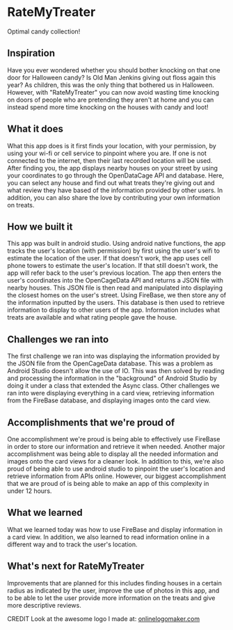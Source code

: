 # RateMyTreater
Optimal candy collection!
## Inspiration
Have you ever wondered whether you should bother knocking on that one door for Halloween candy? Is Old Man Jenkins giving out floss again this year? As children, this was the only thing that bothered us in Halloween. However, with "RateMyTreater" you can now avoid wasting time knocking on doors of people who are pretending they aren't at home and you can instead spend more time knocking on the houses with candy and loot!  
## What it does
What this app does is it first finds your location, with your permission, by using your wi-fi or cell service to pinpoint where you are. If one is not connected to the internet, then their last recorded location will be used. After finding you, the app displays nearby houses on your street by using your coordinates to go through the OpenDataCage API and database. Here, you can select any house and find out what treats they're giving out and what review they have based of the information provided by other users. In addition, you can also share the love by contributing your own information on treats. 
## How we built it
This app was built in android studio. Using android native functions, the app tracks the user's location (with permission) by first using the user's wifi to estimate the location of the user. If that doesn't work, the app uses cell phone towers to estimate the user's location. If that still doesn't work, the app will refer back to the user's previous location. The app then enters the user's coordinates into the OpenCageData API and returns a JSON file with nearby houses. This JSON file is then read and manipulated into displaying the closest homes on the user's street. Using FireBase, we then store any of the information inputted by the users. This database is then used to retrieve information to display to other users of the app. Information includes what treats are available and what rating people gave the house.
## Challenges we ran into
The first challenge we ran into was displaying the information provided by the JSON file from the OpenCageData database. This was a problem as Android Studio doesn't allow the use of IO. This was then solved by reading and processing the information in the "background" of Android Studio by doing it under a class that extended the Async class. Other challenges we ran into were displaying everything in a card view, retrieving information from the FireBase database, and displaying images onto the card view.
## Accomplishments that we're proud of
One accomplishment we're proud is being able to effectively use FireBase in order to store our information and retrieve it when needed. Another major accomplishment was being able to display all the needed information and images onto the card views for a cleaner look. In addition to this, we're also proud of being able to use android studio to pinpoint the user's location and retrieve information from APIs online. However, our biggest accomplishment that we are proud of is being able to make an app of this complexity in under 12 hours. 
## What we learned
What we learned today was how to use FireBase and display information in a card view. In addition, we also learned to read information online in a different way and to track the user's location.
## What's next for RateMyTreater
Improvements that are planned for this includes finding houses in a certain radius as indicated by the user, improve the use of photos in this app, and to be able to let the user provide more information on the treats and give more descriptive reviews.

CREDIT
Look at the awesome logo I made at: <a href='https://onlinelogomaker.com' title='Online Logo Maker'>onlinelogomaker.com</a>
